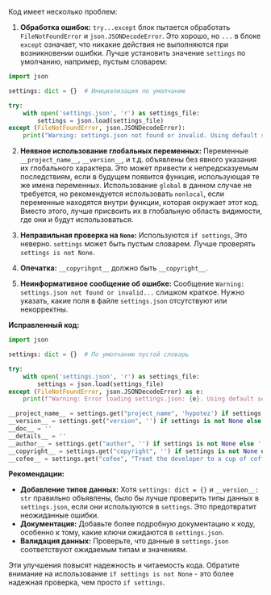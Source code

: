 Код имеет несколько проблем:

1. **Обработка ошибок:**  `try...except` блок пытается обработать `FileNotFoundError` и `json.JSONDecodeError`.  Это хорошо, но `...`  в блоке `except` означает, что никакие действия не выполняются при возникновении ошибки. Лучше установить значение `settings` по умолчанию, например, пустым словарем:

```python
import json

settings: dict = {}  # Инициализация по умолчанию

try:
    with open('settings.json', 'r') as settings_file:
        settings = json.load(settings_file)
except (FileNotFoundError, json.JSONDecodeError):
    print("Warning: settings.json not found or invalid. Using default settings.")
```

2. **Неявное использование глобальных переменных:**  Переменные `__project_name__`, `__version__`, и т.д. объявлены без явного указания их глобального характера. Это может привести к непредсказуемым последствиям, если в будущем появится функция, использующая те же имена переменных.  Использование `global` в данном случае не требуется, но рекомендуется использовать `nonlocal`, если переменные находятся внутри функции, которая окружает этот код.  Вместо этого, лучше присвоить их в глобальную область видимости, где они и будут использоваться.

3. **Неправильная проверка на `None`:** Используются `if settings`,  Это неверно. `settings`  может быть пустым словарем. Лучше проверять `settings is not None`.

4. **Опечатка:**  `__copyrihgnt__` должно быть `__copyright__`.

5. **Неинформативное сообщение об ошибке:**  Сообщение `Warning: settings.json not found or invalid...` слишком краткое. Нужно указать, какие поля в файле `settings.json` отсутствуют или некорректны.

**Исправленный код:**

```python
import json

settings: dict = {}  # По умолчанию пустой словарь

try:
    with open('settings.json', 'r') as settings_file:
        settings = json.load(settings_file)
except (FileNotFoundError, json.JSONDecodeError) as e:
    print(f"Warning: Error loading settings.json: {e}. Using default settings.")

__project_name__ = settings.get("project_name", 'hypotez') if settings is not None else 'hypotez'
__version__ = settings.get("version", '') if settings is not None else ''
__doc__ = ''
__details__ = ''
__author__ = settings.get("author", '') if settings is not None else ''
__copyright__ = settings.get("copyright", '') if settings is not None else ''
__cofee__ = settings.get("cofee", "Treat the developer to a cup of coffee for boosting enthusiasm in development: https://boosty.to/hypo69") if settings is not None else "Treat the developer to a cup of coffee for boosting enthusiasm in development: https://boosty.to/hypo69"

```

**Рекомендации:**

* **Добавление типов данных:**  Хотя `settings: dict = {}` и `__version__: str` правильно объявлены, было бы лучше проверить типы данных в  `settings.json`, если они используются в `settings`. Это предотвратит неожиданные ошибки.
* **Документация:** Добавьте более подробную документацию к коду, особенно к тому, какие ключи ожидаются в `settings.json`.
* **Валидация данных:**  Проверьте, что данные в `settings.json` соответствуют ожидаемым типам и значениям.

Эти улучшения повысят надежность и читаемость кода.  Обратите внимание на использование `if settings is not None` - это более надежная проверка, чем просто `if settings`.
